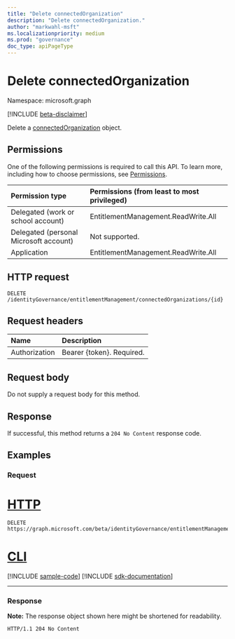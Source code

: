 ```yaml
---
title: "Delete connectedOrganization"
description: "Delete connectedOrganization."
author: "markwahl-msft"
ms.localizationpriority: medium
ms.prod: "governance"
doc_type: apiPageType
---
```


# Delete connectedOrganization

Namespace: microsoft.graph

[!INCLUDE [beta-disclaimer](../../includes/beta-disclaimer.md)]

Delete a [connectedOrganization](../resources/connectedorganization.md) object.

## Permissions

One of the following permissions is required to call this API. To learn more, including how to choose permissions, see [Permissions](/graph/permissions-reference).

|Permission type|Permissions (from least to most privileged)|
|:---|:---|
| Delegated (work or school account)     | EntitlementManagement.ReadWrite.All |
| Delegated (personal Microsoft account) | Not supported. |
| Application                            | EntitlementManagement.ReadWrite.All |

## HTTP request

<!-- {
  "blockType": "ignored"
}
-->
```http
DELETE /identityGovernance/entitlementManagement/connectedOrganizations/{id}
```

## Request headers
|Name|Description|
|:---|:---|
|Authorization|Bearer {token}. Required.|

## Request body
Do not supply a request body for this method.

## Response

If successful, this method returns a `204 No Content` response code.

## Examples

### Request

# [HTTP](#tab/http)
<!-- {
  "blockType": "request",
  "name": "delete_connectedorganization"
}
-->
``` http
DELETE https://graph.microsoft.com/beta/identityGovernance/entitlementManagement/connectedOrganizations/{id}
```

# [CLI](#tab/cli)
[!INCLUDE [sample-code](../includes/snippets/cli/delete-connectedorganization-cli-snippets.md)]
[!INCLUDE [sdk-documentation](../includes/snippets/snippets-sdk-documentation-link.md)]

---

### Response
**Note:** The response object shown here might be shortened for readability.
<!-- {
  "blockType": "response",
  "truncated": true
}
-->
``` http
HTTP/1.1 204 No Content
```

<!-- uuid: 16cd6b66-4b1a-43a1-adaf-3a886856ed98
2019-02-04 14:57:30 UTC -->
<!-- {
  "type": "#page.annotation",
  "description": "Delete connectedOrganization",
  "keywords": "",
  "section": "documentation",
  "tocPath": ""
}-->


